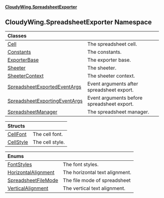 #### [CloudyWing.SpreadsheetExporter](index.md 'index')

## CloudyWing.SpreadsheetExporter Namespace

| Classes | |
| :--- | :--- |
| [Cell](CloudyWing.SpreadsheetExporter.Cell.md 'CloudyWing.SpreadsheetExporter.Cell') | The spreadsheet cell. |
| [Constants](CloudyWing.SpreadsheetExporter.Constants.md 'CloudyWing.SpreadsheetExporter.Constants') | The constants. |
| [ExporterBase](CloudyWing.SpreadsheetExporter.ExporterBase.md 'CloudyWing.SpreadsheetExporter.ExporterBase') | The exporter base. |
| [Sheeter](CloudyWing.SpreadsheetExporter.Sheeter.md 'CloudyWing.SpreadsheetExporter.Sheeter') | The sheeter. |
| [SheeterContext](CloudyWing.SpreadsheetExporter.SheeterContext.md 'CloudyWing.SpreadsheetExporter.SheeterContext') | The sheeter context. |
| [SpreadsheetExportedEventArgs](CloudyWing.SpreadsheetExporter.SpreadsheetExportedEventArgs.md 'CloudyWing.SpreadsheetExporter.SpreadsheetExportedEventArgs') | Event arguments after spreadsheet export. |
| [SpreadsheetExportingEventArgs](CloudyWing.SpreadsheetExporter.SpreadsheetExportingEventArgs.md 'CloudyWing.SpreadsheetExporter.SpreadsheetExportingEventArgs') | Event arguments before spreadsheet export. |
| [SpreadsheetManager](CloudyWing.SpreadsheetExporter.SpreadsheetManager.md 'CloudyWing.SpreadsheetExporter.SpreadsheetManager') | The spreadsheet manager. |

| Structs | |
| :--- | :--- |
| [CellFont](CloudyWing.SpreadsheetExporter.CellFont.md 'CloudyWing.SpreadsheetExporter.CellFont') | The cell font. |
| [CellStyle](CloudyWing.SpreadsheetExporter.CellStyle.md 'CloudyWing.SpreadsheetExporter.CellStyle') | The cell style. |

| Enums | |
| :--- | :--- |
| [FontStyles](CloudyWing.SpreadsheetExporter.FontStyles.md 'CloudyWing.SpreadsheetExporter.FontStyles') | The font styles. |
| [HorizontalAlignment](CloudyWing.SpreadsheetExporter.HorizontalAlignment.md 'CloudyWing.SpreadsheetExporter.HorizontalAlignment') | The horizontal text alignment. |
| [SpreadsheetFileMode](CloudyWing.SpreadsheetExporter.SpreadsheetFileMode.md 'CloudyWing.SpreadsheetExporter.SpreadsheetFileMode') | The file mode of spreadsheet |
| [VerticalAlignment](CloudyWing.SpreadsheetExporter.VerticalAlignment.md 'CloudyWing.SpreadsheetExporter.VerticalAlignment') | The vertical text alignment. |
